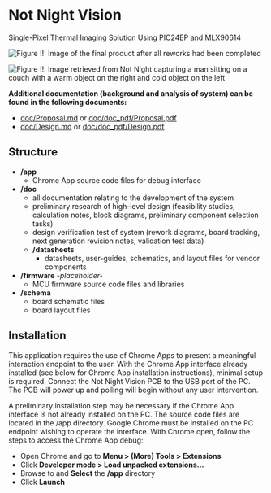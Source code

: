 # Not Night Vision

Single-Pixel Thermal Imaging Solution Using PIC24EP and MLX90614

![][sys_photo_1]

![][thermal_man_sitting]

**Additional documentation (background and analysis of system) can be found in the following documents:**
  - [doc/Proposal.md](doc/Proposal.md) or [doc/doc_pdf/Proposal.pdf](doc/doc_pdf/Proposal.pdf)
  - [doc/Design.md](doc/Design.md) or [doc/doc_pdf/Design.pdf](doc/doc_pdf/Design.pdf)

[sys_photo_1]: ./doc/img/sys_photo_1.jpg
	"Figure !!: Image of the final product after all reworks had been completed"

[thermal_man_sitting]: ./doc/img/thermal_man_sitting.png
	"Figure !!: Image retrieved from Not Night capturing a man sitting on a couch with a warm object on the right and cold object on the left"

## Structure

  - **/app** 
    - Chrome App source code files for debug interface
  - **/doc**
    - all documentation relating to the development of the system
    - preliminary research of high-level design (feasibility studies, calculation notes, block diagrams, preliminary component selection tasks)
    - design verification test of system (rework diagrams, board tracking, next generation revision notes, validation test data)
    - **/datasheets**
      - datasheets, user-guides, schematics, and layout files for vendor components
  - **/firmware** *-placeholder-*
    - MCU firmware source code files and libraries
  - **/schema**
    - board schematic files
    - board layout files
  
## Installation

This application requires the use of Chrome Apps to present a meaningful interaction endpoint to the user. With the Chrome App interface already installed (see below for Chrome App installation instructions), minimal setup is required. Connect the Not Night Vision PCB to the USB port of the PC. The PCB will power up and polling will begin without any user intervention. 
 
A preliminary installation step may be necessary if the Chrome App interface is not already installed on the PC. The source code files are located in the /app directory. Google Chrome must be installed on the PC endpoint wishing to operate the interface. With Chrome open, follow the steps to access the Chrome App debug:
  - Open Chrome and go to **Menu > (More) Tools > Extensions**
  - Click **Developer mode > Load unpacked extensions...**
  - Browse to and **Select** the **/app** directory
  - Click **Launch**
